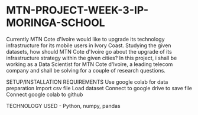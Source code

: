 # MTN-PROJECT-WEEK-3-IP-MORINGA-SCHOOL
Currently MTN Cote d'Ivoire would like to upgrade its technology infrastructure for its mobile users in Ivory Coast. Studying the given datasets, how should MTN Cote d'Ivoire go about the upgrade of its infrastructure strategy within the given cities? In this project, i shall be working as a Data Scientist for MTN Cote d'Ivoire, a leading telecom company and shall be solving for a couple of research questions.

SETUP/INSTALLATION REQUIREMENTS
Use google colab for data preparation
Import csv file
Load dataset
Connect to google drive to save file
Connect google colab to github

TECHNOLOGY USED - Python, numpy, pandas
